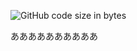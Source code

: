![GitHub code size in bytes](https://img.shields.io/github/languages/code-size/kk2a/library?style=flat-square)

ああああああああああ